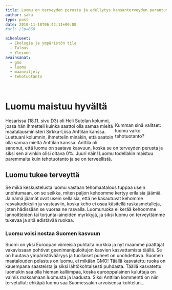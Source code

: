 ```yaml
---
title: Luomu on terveyden perusta ja edellytys kansanterveyden parantumiselle
author: saku
type: post
date: 2010-11-18T06:42:11+00:00
#url: /?p=666

aihealueet:
  - Ekologia ja ympäristön tila
  - Talous
  - Yleinen
avainsanat:
  - gmo
  - luomu
  - maanviljely
  - tehotuotanto

---
```

# Luomu maistuu hyvältä

<p style="float:right; width:32%;max-width:330px;" >
<img class="size-thumbnail wp-image-668" title="luomu-mansikka" src="https://lh3.googleusercontent.com/OzqejUgNCRqoZjjcQe7GZ9koD_BFMCtMIKWfcm098LQEzeVi4dT0V0Es3PHCsc0Ye9_s_-pMeyt_I108VsPU-oboXS1KuuZrFiSXFOsS22pWqvcbU3RCaAHpcNf6APq6OaI3296xFk8rf-AC84foyyvcSPk2LAlnR-OO4DGgWyXMRRNULVzRPedJbQ1LZ4Phc4upnCQBIdk6CmnGgsvbiUaqeTDF6cDjp6E_0ndhzSwrXEv0FbRjD1M8rjxdyfXaj89cLJiDU116FQpBGHBi_3gAE8zbHXt3TwEhthG5KnR9IXFPGKo5yQYV7C0_sjNz3XaDDGO-d3HSGmscptRfLUiYVLRr1GLrQ_Xxi2JCwx19zhLAqRy-8pQIuChoEUImHkDzrIe2sYomoy8PFe0ddETiBfcYNxp2zBOOqltHkIlQgoz6sMz9jF0IsaKANrDn5xo-a8S6g-UPHXqju8vuW0aa8AfnY62kniD3PoHH8C1s_38bpjYNjYQOn232RXbhSfum-Tx51ri2i-D2Uxf3NpUhcK0ght6renU_Ydqrlop5caYAU_N4MbO0Z8gDQkdAWIQ60dlXUk-K3iLqcBXRHVi187w6kaD8r7GE6Os=w1240-h930-no" alt="" />Kumman sinä valitset: luomu vaiko tehotuotanto?</p>

Hesarissa (18.11. sivu D3) oli Heli Sutelan kolumni, jossa hän ihmetteli kuinka saattoi olla samaa mieltä maatalausministeri Sirkka-Liisa Anttilan kanssa. Luettuani kolumnin, ihmettelin minäkin, että saatoin olla samaa mieltä Anttilan kanssa. Anttila oli sanonut, että luomu on saatava kasvuun, koska se on terveyden perusta ja siksi sen alv:nkin olisi oltava 0%. Juuri näin! Luomu todellakin maistuu paremmalta kuin tehotuotanto ja se on terveellistä.

## Luomu tukee terveyttä

Se mikä keskustelusta luomu vastaan tehomaatalous tuppaa usein unohtumaan, on se seikka, miten paljon kehoomme kertyy erilaisia jäämiä. Ja nämä jäämät ovat usein sellaisia, että ne kasautuvat kehomme rasvakudoksiin ja vastaaviin, koska keho ei osaa käsitellä raskasmetalleja, joten hädissään se vuoraa ne rasvalla. Luomuruoka ei kerää kehoomme lannoitteiden tai torjunta-aineiden myrkkyjä, ja siksi luomu on terveyttämme tukevaa ja sitä edistävää ruokaa.

### Luomu voisi nostaa Suomen kasvuun

Suomi on yksi Euroopan viimeisiä puhtaita nurkkia ja nyt maamme päättäjät vakavissaan pohtivat geenimanipuloitujen kasvien kasvattamista täällä. Se on huutava ympäristövääryys ja tuollaiset puheet on unohdettava. Suomen maatalouden pelastus on luomu, ei mikään GMO! Täällä kasvatettu ruoka on kauempana saasteista ja siksi lähtökohtaisesti puhdasta. Täällä kasvatettu luomukin saa olla hieman kalliimpaa, koska eurooppalainen kuluttaja on valmis maksamaan luomusta ja laadusta. Siksi Anttilan kommentti on niin tervetullut: ehkäpä luomu saa Suomessakin arvoisensa kohtelun&#8230;

 [1]: https://sakumatto.fi/wp-content/uploads/2010/11/luomu-mansikka.png
